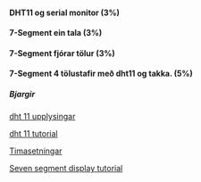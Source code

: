 #### DHT11 og serial monitor (3%)

#### 7-Segment ein tala (3%)

#### 7-Segment fjórar tölur (3%)

#### 7-Segment 4 tölustafir með dht11 og takka. (5%)


##### Bjargir
[dht 11 upplysingar](https://github.com/VESM2VT/Efni/blob/main/Skynjarar/dht11.md)

[dht 11 tutorial](https://lastminuteengineers.com/dht11-module-arduino-tutorial/)

[Timasetningar](https://github.com/VESM2VT/Efni/blob/main/Kennsluefni/Timasetning.md)

[Seven segment display tutorial](https://lastminuteengineers.com/seven-segment-arduino-tutorial/)
